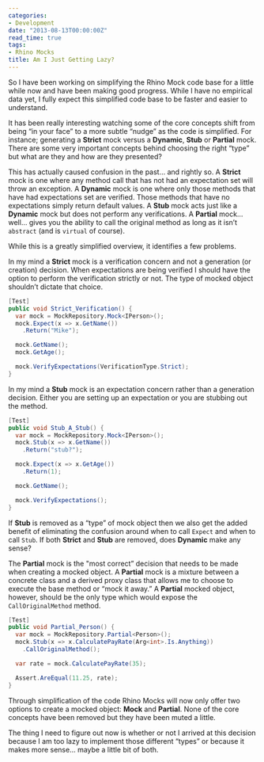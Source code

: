 ```yaml
---
categories:
- Development
date: "2013-08-13T00:00:00Z"
read_time: true
tags:
- Rhino Mocks
title: Am I Just Getting Lazy?
---
```


So I have been working on simplifying the Rhino Mock code base for a little while now and have been making good progress. 
While I have no empirical data yet, I fully expect this simplified code base to be faster and easier to understand.

It has been really interesting watching some of the core concepts shift from being “in your face” to a more subtle “nudge” as the code is simplified. 
For instance; generating a **Strict** mock versus a **Dynamic**, **Stub** or **Partial** mock. 
There are some very important concepts behind choosing the right “type” but what are they and how are they presented?

This has actually caused confusion in the past… and rightly so. A **Strict** mock is one where any method call that has not had an expectation set will throw an exception. 
A **Dynamic** mock is one where only those methods that have had expectations set are verified. Those methods that have no expectations simply return default values. 
A **Stub** mock acts just like a **Dynamic** mock but does not perform any verifications. 
A **Partial** mock… well… gives you the ability to call the original method as long as it isn’t `abstract` (and is `virtual` of course).

While this is a greatly simplified overview, it identifies a few problems.

In my mind a **Strict** mock is a verification concern and not a generation (or creation) decision. 
When expectations are being verified I should have the option to perform the verification strictly or not. 
The type of mocked object shouldn’t dictate that choice.

```csharp
[Test]
public void Strict_Verification() {
  var mock = MockRepository.Mock<IPerson>();
  mock.Expect(x => x.GetName())
    .Return("Mike");

  mock.GetName();
  mock.GetAge();

  mock.VerifyExpectations(VerificationType.Strict);
}
```

In my mind a **Stub** mock is an expectation concern rather than a generation decision. 
Either you are setting up an expectation or you are stubbing out the method.

```csharp
[Test]
public void Stub_A_Stub() {
  var mock = MockRepository.Mock<IPerson>();
  mock.Stub(x => x.GetName())
    .Return("stub?");

  mock.Expect(x => x.GetAge())
    .Return(1);

  mock.GetName();

  mock.VerifyExpectations();
}
```

If **Stub** is removed as a “type” of mock object then we also get the added benefit of eliminating the confusion around when to call `Expect` and when to call `Stub`. 
If both **Strict** and **Stub** are removed, does **Dynamic** make any sense?

The **Partial** mock is the "most correct” decision that needs to be made when creating a mocked object. 
A **Partial** mock is a mixture between a concrete class and a derived proxy class that allows me to choose to execute the base method or “mock it away.” 
A **Partial** mocked object, however, should be the only type which would expose the `CallOriginalMethod` method.

```csharp
[Test]
public void Partial_Person() {
  var mock = MockRepository.Partial<Person>();
  mock.Stub(x => x.CalculatePayRate(Arg<int>.Is.Anything))
    .CallOriginalMethod();

  var rate = mock.CalculatePayRate(35);

  Assert.AreEqual(11.25, rate);
}
```

Through simplification of the code Rhino Mocks will now only offer two options to create a mocked object: **Mock** and **Partial**. 
None of the core concepts have been removed but they have been muted a little.

The thing I need to figure out now is whether or not I arrived at this decision because I am too lazy to implement those different “types” or 
because it makes more sense… maybe a little bit of both.

